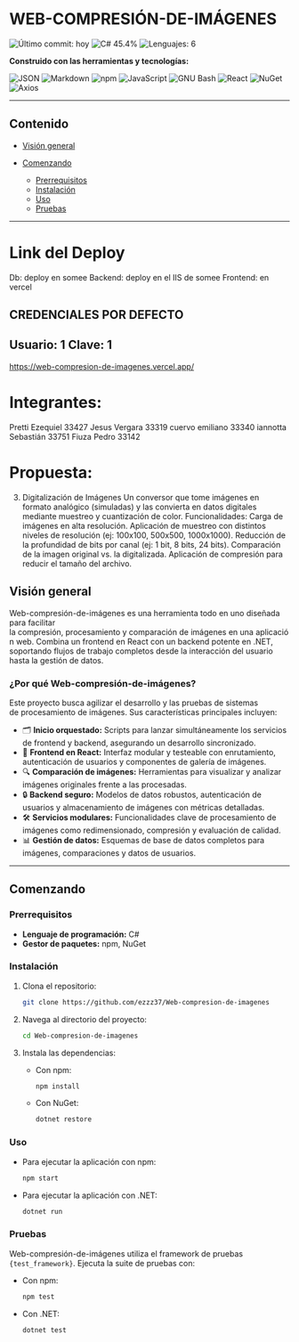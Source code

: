# WEB-COMPRESIÓN-DE-IMÁGENES

![Último commit: hoy](https://img.shields.io/badge/last%20commit-hoy-brightgreen) ![C# 45.4%](https://img.shields.io/badge/C%23-45.4%25-blue) ![Lenguajes: 6](https://img.shields.io/badge/lenguajes-6-lightgrey)

**Construido con las herramientas y tecnologías:**

![JSON](https://img.shields.io/badge/JSON-informational) ![Markdown](https://img.shields.io/badge/Markdown-informational) ![npm](https://img.shields.io/badge/npm-critical) ![JavaScript](https://img.shields.io/badge/JavaScript-yellow) ![GNU Bash](https://img.shields.io/badge/GNU%20Bash-success) ![React](https://img.shields.io/badge/React-61DAFB) ![NuGet](https://img.shields.io/badge/NuGet-00AFF0) ![Axios](https://img.shields.io/badge/Axios-5A29E4)

---

## Contenido

* [Visión general](#visión-general)
* [Comenzando](#comenzando)

  * [Prerrequisitos](#prerrequisitos)
  * [Instalación](#instalación)
  * [Uso](#uso)
  * [Pruebas](#pruebas)

---

# Link del Deploy
Db: deploy en somee
Backend: deploy en el IIS de somee
Frontend: en vercel

CREDENCIALES POR DEFECTO
-------------------------
Usuario: 1
Clave: 1
-------------------------

https://web-compresion-de-imagenes.vercel.app/

# Integrantes:

Pretti Ezequiel 33427
Jesus Vergara 33319
cuervo emiliano 33340
iannotta Sebastián 33751
Fiuza Pedro 33142


# Propuesta:

3. Digitalización de Imágenes
Un conversor que tome imágenes en formato analógico (simuladas) y las convierta en datos digitales
mediante muestreo y cuantización de color.
Funcionalidades:
Carga de imágenes en alta resolución.
Aplicación de muestreo con distintos niveles de resolución (ej: 100x100, 500x500, 1000x1000).
Reducción de la profundidad de bits por canal (ej: 1 bit, 8 bits, 24 bits).
Comparación de la imagen original vs. la digitalizada.
Aplicación de compresión para reducir el tamaño del archivo.

## Visión general

Web-compresión-de-imágenes es una herramienta todo en uno diseñada para facilitar la compresión, procesamiento y comparación de imágenes en una aplicación web. Combina un frontend en React con un backend potente en .NET, soportando flujos de trabajo completos desde la interacción del usuario hasta la gestión de datos.

### ¿Por qué Web-compresión-de-imágenes?

Este proyecto busca agilizar el desarrollo y las pruebas de sistemas de procesamiento de imágenes. Sus características principales incluyen:

* 🗂️ **Inicio orquestado:** Scripts para lanzar simultáneamente los servicios de frontend y backend, asegurando un desarrollo sincronizado.
* 🎨 **Frontend en React:** Interfaz modular y testeable con enrutamiento, autenticación de usuarios y componentes de galería de imágenes.
* 🔍 **Comparación de imágenes:** Herramientas para visualizar y analizar imágenes originales frente a las procesadas.
* 🔒 **Backend seguro:** Modelos de datos robustos, autenticación de usuarios y almacenamiento de imágenes con métricas detalladas.
* 🛠️ **Servicios modulares:** Funcionalidades clave de procesamiento de imágenes como redimensionado, compresión y evaluación de calidad.
* 📊 **Gestión de datos:** Esquemas de base de datos completos para imágenes, comparaciones y datos de usuarios.

---

## Comenzando

### Prerrequisitos

* **Lenguaje de programación:** C#
* **Gestor de paquetes:** npm, NuGet

### Instalación

1. Clona el repositorio:

   ```bash
   git clone https://github.com/ezzz37/Web-compresion-de-imagenes
   ```

2. Navega al directorio del proyecto:

   ```bash
   cd Web-compresion-de-imagenes
   ```

3. Instala las dependencias:

   * Con npm:

     ```bash
     npm install
     ```

   * Con NuGet:

     ```bash
     dotnet restore
     ```

### Uso

* Para ejecutar la aplicación con npm:

  ```bash
  npm start
  ```

* Para ejecutar la aplicación con .NET:

  ```bash
  dotnet run
  ```

### Pruebas

Web-compresión-de-imágenes utiliza el framework de pruebas `{test_framework}`. Ejecuta la suite de pruebas con:

* Con npm:

  ```bash
  npm test
  ```

* Con .NET:

  ```bash
  dotnet test
  ```

